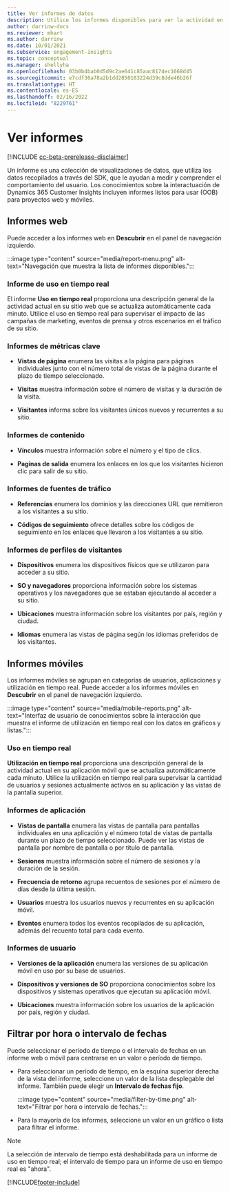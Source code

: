 ```yaml
---
title: Ver informes de datos
description: Utilice los informes disponibles para ver la actividad en tiempo real en su sitio web.
author: darrinw-docs
ms.reviewer: mhart
ms.author: darrinw
ms.date: 10/01/2021
ms.subservice: engagement-insights
ms.topic: conceptual
ms.manager: shellyha
ms.openlocfilehash: 03b0b4bab0d5d9c2ae641c85aac8174ec1668d45
ms.sourcegitcommit: e7cdf36a78a2b1dd2850183224d39c8dde46b26f
ms.translationtype: HT
ms.contentlocale: es-ES
ms.lasthandoff: 02/16/2022
ms.locfileid: "8229761"
---
```

# <a name="view-reports"></a>Ver informes

[!INCLUDE [cc-beta-prerelease-disclaimer](includes/cc-beta-prerelease-disclaimer.md)]

Un informe es una colección de visualizaciones de datos, que utiliza los datos recopilados a través del SDK, que le ayudan a medir y comprender el comportamiento del usuario. Los conocimientos sobre la interactuación de Dynamics 365 Customer Insights incluyen informes listos para usar (OOB) para proyectos web y móviles.  

## <a name="web-reports"></a>Informes web

Puede acceder a los informes web en **Descubrir** en el panel de navegación izquierdo.

:::image type="content" source="media/report-menu.png" alt-text="Navegación que muestra la lista de informes disponibles.":::

### <a name="real-time-usage-report"></a>Informe de uso en tiempo real

El informe **Uso en tiempo real** proporciona una descripción general de la actividad actual en su sitio web que se actualiza automáticamente cada minuto. Utilice el uso en tiempo real para supervisar el impacto de las campañas de marketing, eventos de prensa y otros escenarios en el tráfico de su sitio.

### <a name="key-metrics-reports"></a>Informes de métricas clave

- **Vistas de página** enumera las visitas a la página para páginas individuales junto con el número total de vistas de la página durante el plazo de tiempo seleccionado.

- **Visitas** muestra información sobre el número de visitas y la duración de la visita.

- **Visitantes** informa sobre los visitantes únicos nuevos y recurrentes a su sitio.

### <a name="content-reports"></a>Informes de contenido

- **Vínculos** muestra información sobre el número y el tipo de clics.

- **Paginas de salida** enumera los enlaces en los que los visitantes hicieron clic para salir de su sitio.

### <a name="traffic-sources-reports"></a>Informes de fuentes de tráfico

- **Referencias** enumera los dominios y las direcciones URL que remitieron a los visitantes a su sitio.

- **Códigos de seguimiento** ofrece detalles sobre los códigos de seguimiento en los enlaces que llevaron a los visitantes a su sitio.

### <a name="visitor-profiles-reports"></a>Informes de perfiles de visitantes

- **Dispositivos** enumera los dispositivos físicos que se utilizaron para acceder a su sitio.

- **SO y navegadores** proporciona información sobre los sistemas operativos y los navegadores que se estaban ejecutando al acceder a su sitio.

- **Ubicaciones** muestra información sobre los visitantes por país, región y ciudad.

- **Idiomas** enumera las vistas de página según los idiomas preferidos de los visitantes.

## <a name="mobile-reports"></a>Informes móviles

Los informes móviles se agrupan en categorías de usuarios, aplicaciones y utilización en tiempo real. Puede acceder a los informes móviles en **Descubrir** en el panel de navegación izquierdo.   

:::image type="content" source="media/mobile-reports.png" alt-text="Interfaz de usuario de conocimientos sobre la interacción que muestra el informe de utilización en tiempo real con los datos en gráficos y listas.":::   

### <a name="real-time-usage"></a>Uso en tiempo real

**Utilización en tiempo real** proporciona una descripción general de la actividad actual en su aplicación móvil que se actualiza automáticamente cada minuto. Utilice la utilización en tiempo real para supervisar la cantidad de usuarios y sesiones actualmente activos en su aplicación y las vistas de la pantalla superior.

### <a name="app-reports"></a>Informes de aplicación

- **Vistas de pantalla** enumera las vistas de pantalla para pantallas individuales en una aplicación y el número total de vistas de pantalla durante un plazo de tiempo seleccionado. Puede ver las vistas de pantalla por nombre de pantalla o por título de pantalla.

- **Sesiones** muestra información sobre el número de sesiones y la duración de la sesión.

- **Frecuencia de retorno** agrupa recuentos de sesiones por el número de días desde la última sesión.

- **Usuarios** muestra los usuarios nuevos y recurrentes en su aplicación móvil.

- **Eventos** enumera todos los eventos recopilados de su aplicación, además del recuento total para cada evento.

### <a name="user-reports"></a>Informes de usuario

- **Versiones de la aplicación** enumera las versiones de su aplicación móvil en uso por su base de usuarios.

- **Dispositivos y versiones de SO** proporciona conocimientos sobre los dispositivos y sistemas operativos que ejecutan su aplicación móvil.

- **Ubicaciones** muestra información sobre los usuarios de la aplicación por país, región y ciudad.

## <a name="filter-by-time-or-date-range"></a>Filtrar por hora o intervalo de fechas

Puede seleccionar el período de tiempo o el intervalo de fechas en un informe web o móvil para centrarse en un valor o período de tiempo. 

- Para seleccionar un período de tiempo, en la esquina superior derecha de la vista del informe, seleccione un valor de la lista desplegable del informe. También puede elegir un **Intervalo de fechas fijo**. 

  :::image type="content" source="media/filter-by-time.png" alt-text="Filtrar por hora o intervalo de fechas.":::   

- Para la mayoría de los informes, seleccione un valor en un gráfico o lista para filtrar el informe.

> [!NOTE]
> La selección de intervalo de tiempo está deshabilitada para un informe de uso en tiempo real; el intervalo de tiempo para un informe de uso en tiempo real es "ahora".


[!INCLUDE[footer-include](../includes/footer-banner.md)]
